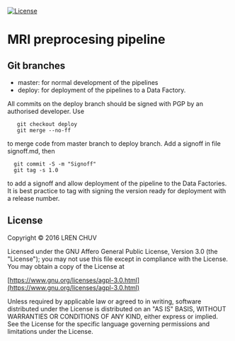 
[![License](https://img.shields.io/badge/license-AGPL--3.0-blue.svg)](https://www.gnu.org/licenses/agpl-3.0.html)

# MRI preprocesing pipeline

## Git branches

* master: for normal development of the pipelines
* deploy: for deployment of the pipelines to a Data Factory.

All commits on the deploy branch should be signed with PGP by an authorised developer.
Use

```
   git checkout deploy
   git merge --no-ff
```

to merge code from master branch to deploy branch.
Add a signoff in file signoff.md, then

```
  git commit -S -m "Signoff"
  git tag -s 1.0
```

to add a signoff and allow deployment of the pipeline to the Data Factories.
It is best practice to tag with signing the version ready for deployment with a release number.

## License

Copyright © 2016 LREN CHUV

Licensed under the GNU Affero General Public License, Version 3.0 (the "License");
you may not use this file except in compliance with the License.
You may obtain a copy of the License at

   [https://www.gnu.org/licenses/agpl-3.0.html](https://www.gnu.org/licenses/agpl-3.0.html)

Unless required by applicable law or agreed to in writing, software
distributed under the License is distributed on an "AS IS" BASIS,
WITHOUT WARRANTIES OR CONDITIONS OF ANY KIND, either express or implied.
See the License for the specific language governing permissions and
limitations under the License.

